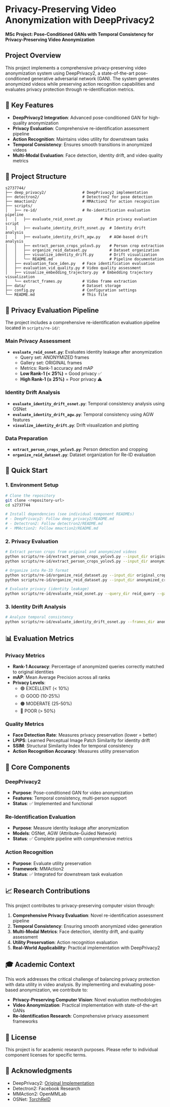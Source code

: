 # Privacy-Preserving Video Anonymization with DeepPrivacy2

**MSc Project: Pose-Conditioned GANs with Temporal Consistency for Privacy-Preserving Video Anonymization**

## Project Overview

This project implements a comprehensive privacy-preserving video anonymization system using DeepPrivacy2, a state-of-the-art pose-conditioned generative adversarial network (GAN). The system generates anonymized videos while preserving action recognition capabilities and evaluates privacy protection through re-identification metrics.

## 🎯 Key Features

- **DeepPrivacy2 Integration**: Advanced pose-conditioned GAN for high-quality anonymization
- **Privacy Evaluation**: Comprehensive re-identification assessment pipeline
- **Action Recognition**: Maintains video utility for downstream tasks
- **Temporal Consistency**: Ensures smooth transitions in anonymized videos
- **Multi-Modal Evaluation**: Face detection, identity drift, and video quality metrics

## 📁 Project Structure

```
s2737744/
├── deep_privacy2/                # DeepPrivacy2 implementation
├── detectron2/                   # Detectron2 for pose detection
├── mmaction2/                    # MMAction2 for action recognition
├── scripts/
│   ├── re-id/                    # Re-identification evaluation pipeline
│   │   ├── evaluate_reid_osnet.py        # Main privacy evaluation script
│   │   ├── evaluate_identity_drift_osnet.py  # Identity drift analysis
│   │   ├── evaluate_identity_drift_agw.py    # AGW-based drift analysis
│   │   ├── extract_person_crops_yolov5.py    # Person crop extraction
│   │   ├── organize_reid_dataset.py          # Dataset organization
│   │   ├── visualize_identity_drift.py       # Drift visualization
│   │   └── README.md                         # Pipeline documentation
│   ├── evaluation_face_iden.py   # Face identification evaluation
│   ├── evaluation_vid_quality.py # Video quality assessment
│   ├── visualize_embedding_trajectory.py  # Embedding trajectory visualization
│   └── extract_frames.py         # Video frame extraction
├── data/                         # Dataset storage
├── config.py                     # Configuration settings
└── README.md                     # This file
```

## 🔐 Privacy Evaluation Pipeline

The project includes a comprehensive re-identification evaluation pipeline located in `scripts/re-id/`:

### Main Privacy Assessment
- **`evaluate_reid_osnet.py`**: Evaluates identity leakage after anonymization
  - Query set: ANONYMIZED frames
  - Gallery set: ORIGINAL frames
  - Metrics: Rank-1 accuracy and mAP
  - **Low Rank-1 (< 25%)** = Good privacy ✅
  - **High Rank-1 (≥ 25%)** = Poor privacy ⚠️

### Identity Drift Analysis
- **`evaluate_identity_drift_osnet.py`**: Temporal consistency analysis using OSNet
- **`evaluate_identity_drift_agw.py`**: Temporal consistency using AGW features
- **`visualize_identity_drift.py`**: Drift visualization and plotting

### Data Preparation
- **`extract_person_crops_yolov5.py`**: Person detection and cropping
- **`organize_reid_dataset.py`**: Dataset organization for Re-ID evaluation

## 🚀 Quick Start

### 1. Environment Setup
```bash
# Clone the repository
git clone <repository-url>
cd s2737744

# Install dependencies (see individual component READMEs)
# - DeepPrivacy2: Follow deep_privacy2/README.md
# - Detectron2: Follow detectron2/README.md  
# - MMAction2: Follow mmaction2/README.md
```

### 2. Privacy Evaluation
```bash
# Extract person crops from original and anonymized videos
python scripts/re-id/extract_person_crops_yolov5.py --input_dir original_frames --output_dir original_crops
python scripts/re-id/extract_person_crops_yolov5.py --input_dir anonymized_frames --output_dir anonymized_crops

# Organize into Re-ID format
python scripts/re-id/organize_reid_dataset.py --input_dir original_crops --output_dir reid_gallery
python scripts/re-id/organize_reid_dataset.py --input_dir anonymized_crops --output_dir reid_query

# Evaluate privacy (identity leakage)
python scripts/re-id/evaluate_reid_osnet.py --query_dir reid_query --gallery_dir reid_gallery
```

### 3. Identity Drift Analysis
```bash
# Analyze temporal consistency
python scripts/re-id/evaluate_identity_drift_osnet.py --frames_dir anonymized_frames --plot_path identity_drift.png
```

## 📊 Evaluation Metrics

### Privacy Metrics
- **Rank-1 Accuracy**: Percentage of anonymized queries correctly matched to original identities
- **mAP**: Mean Average Precision across all ranks
- **Privacy Levels**:
  - 🟢 EXCELLENT (< 10%)
  - 🟡 GOOD (10-25%)
  - 🟠 MODERATE (25-50%)
  - 🔴 POOR (> 50%)

### Quality Metrics
- **Face Detection Rate**: Measures privacy preservation (lower = better)
- **LPIPS**: Learned Perceptual Image Patch Similarity for identity drift
- **SSIM**: Structural Similarity Index for temporal consistency
- **Action Recognition Accuracy**: Measures utility preservation

## 🔧 Core Components

### DeepPrivacy2
- **Purpose**: Pose-conditioned GAN for video anonymization
- **Features**: Temporal consistency, multi-person support
- **Status**: ✅ Implemented and functional

### Re-Identification Evaluation
- **Purpose**: Measure identity leakage after anonymization
- **Models**: OSNet, AGW (Attribute-Guided Network)
- **Status**: ✅ Complete pipeline with comprehensive metrics

### Action Recognition
- **Purpose**: Evaluate utility preservation
- **Framework**: MMAction2
- **Status**: ✅ Integrated for downstream task evaluation

## 📈 Research Contributions

This project contributes to privacy-preserving computer vision through:

1. **Comprehensive Privacy Evaluation**: Novel re-identification assessment pipeline
2. **Temporal Consistency**: Ensuring smooth anonymized video generation
3. **Multi-Modal Metrics**: Face detection, identity drift, and quality assessment
4. **Utility Preservation**: Action recognition evaluation
5. **Real-World Applicability**: Practical implementation with DeepPrivacy2

## 🎓 Academic Context

This work addresses the critical challenge of balancing privacy protection with data utility in video analysis. By implementing and evaluating pose-based anonymization, we contribute to:

- **Privacy-Preserving Computer Vision**: Novel evaluation methodologies
- **Video Anonymization**: Practical implementation with state-of-the-art GANs
- **Re-Identification Research**: Comprehensive privacy assessment frameworks

## 📝 License

This project is for academic research purposes. Please refer to individual component licenses for specific terms.

## 🤝 Acknowledgments

- DeepPrivacy2: [Original Implementation](https://github.com/hukkelas/deep_privacy2)
- Detectron2: Facebook Research
- MMAction2: OpenMMLab
- OSNet: [TorchReID](https://github.com/KaiyangZhou/deep-person-reid) 